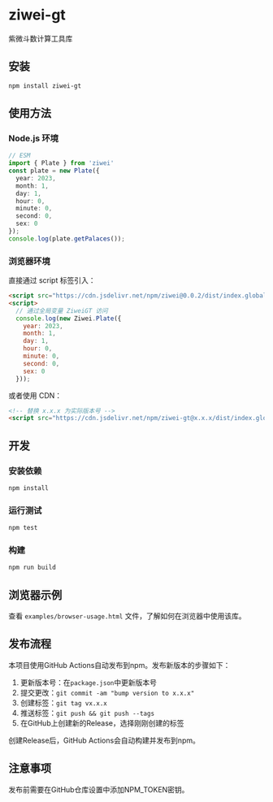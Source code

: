 # ziwei-gt

紫微斗数计算工具库

## 安装

```bash
npm install ziwei-gt
```

## 使用方法

### Node.js 环境

```typescript
// ESM
import { Plate } from 'ziwei'
const plate = new Plate({
  year: 2023,
  month: 1,
  day: 1,
  hour: 0,
  minute: 0,
  second: 0,
  sex: 0
});
console.log(plate.getPalaces());
```

### 浏览器环境

直接通过 script 标签引入：

```html
<script src="https://cdn.jsdelivr.net/npm/ziwei@0.0.2/dist/index.global.js"></script>
<script>
  // 通过全局变量 ZiweiGT 访问
  console.log(new Ziwei.Plate({
    year: 2023,
    month: 1,
    day: 1,
    hour: 0,
    minute: 0,
    second: 0,
    sex: 0
  })); 
```

或者使用 CDN：

```html
<!-- 替换 x.x.x 为实际版本号 -->
<script src="https://cdn.jsdelivr.net/npm/ziwei-gt@x.x.x/dist/index.global.js"></script>
```

## 开发

### 安装依赖

```bash
npm install
```

### 运行测试

```bash
npm test
```

### 构建

```bash
npm run build
```

## 浏览器示例

查看 `examples/browser-usage.html` 文件，了解如何在浏览器中使用该库。

## 发布流程

本项目使用GitHub Actions自动发布到npm。发布新版本的步骤如下：

1. 更新版本号：在`package.json`中更新版本号
2. 提交更改：`git commit -am "bump version to x.x.x"`
3. 创建标签：`git tag vx.x.x`
4. 推送标签：`git push && git push --tags`
5. 在GitHub上创建新的Release，选择刚刚创建的标签

创建Release后，GitHub Actions会自动构建并发布到npm。

## 注意事项

发布前需要在GitHub仓库设置中添加NPM_TOKEN密钥。